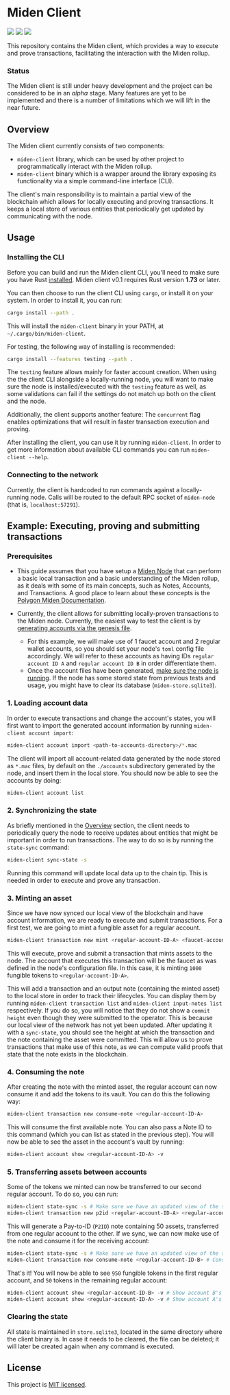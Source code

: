 # Miden Client

<a href="https://github.com/0xPolygonMiden/miden-node/blob/main/LICENSE"><img src="https://img.shields.io/badge/license-MIT-blue.svg"></a>
<a href="https://github.com/0xPolygonMiden/miden-client/actions/workflows/ci.yml"><img src="https://github.com/0xPolygonMiden/miden-client/actions/workflows/ci.yml/badge.svg?branch=main"></a>
<a href="https://crates.io/crates/miden-client"><img src="https://img.shields.io/crates/v/miden-client"></a>

This repository contains the Miden client, which provides a way to execute and prove transactions, facilitating the interaction with the Miden rollup.

### Status

The Miden client is still under heavy development and the project can be considered to be in an *alpha* stage. Many features are yet to be implemented and there is a number of limitations which we will lift in the near future.

## Overview

The Miden client currently consists of two components:

- `miden-client` library, which can be used by other project to programmatically interact with the Miden rollup.
- `miden-client` binary which is a wrapper around the library exposing its functionality via a simple command-line interface (CLI).


The client's main responsibility is to maintain a partial view of the blockchain which allows for locally executing and proving transactions. It keeps a local store of various entities that periodically get updated by communicating with the node.

## Usage

### Installing the CLI

Before you can build and run the Miden client CLI, you'll need to make sure you have Rust [installed](https://www.rust-lang.org/tools/install). Miden client v0.1 requires Rust version **1.73** or later.

You can then choose to run the client CLI using `cargo`, or install it on your system. In order to install it, you can run:

```sh
cargo install --path .
```

This will install the `miden-client` binary in your PATH, at `~/.cargo/bin/miden-client`. 

For testing, the following way of installing is recommended:

```sh
cargo install --features testing --path .
```

The `testing` feature allows mainly for faster account creation. When using the the client CLI alongside a locally-running node, you will want to make sure the node is installed/executed with the `testing` feature as well, as some validations can fail if the settings do not match up both on the client and the node.

Additionally, the client supports another feature: The `concurrent` flag enables optimizations that will result in faster transaction execution and proving.

After installing the client, you can use it by running `miden-client`. In order to get more information about available CLI commands you can run `miden-client --help`.

### Connecting to the network

Currently, the client is hardcoded to run commands against a locally-running node. Calls will be routed to the default RPC socket of `miden-node` (that is, `localhost:57291`).

## Example: Executing, proving and submitting transactions

### Prerequisites

- This guide assumes that you have setup a [Miden Node](https://github.com/0xPolygonMiden/miden-node) that can perform a basic local transaction and a basic understanding of the Miden rollup, as it deals with some of its main concepts, such as Notes, Accounts, and Transactions. A good place to learn about these concepts is the [Polygon Miden Documentation](https://0xpolygonmiden.github.io/miden-base/introduction.html).

- Currently, the client allows for submitting locally-proven transactions to the Miden node. Currently, the easiest way to test the client is by [generating accounts via the genesis file](https://github.com/0xPolygonMiden/miden-node?tab=readme-ov-file#generating-the-genesis-file). 
  - For this example, we will make use of 1 faucet account and 2 regular wallet accounts, so you should set your node's `toml` config file accordingly. We will refer to these accounts as having IDs `regular account ID A` and `regular account ID B` in order differentiate them.
  - Once the account files have been generated, [make sure the node is running](https://github.com/0xPolygonMiden/miden-node?tab=readme-ov-file#running-the-node). If the node has some stored state from previous tests and usage, you might have to clear its database (`miden-store.sqlite3`).

### 1. Loading account data

In order to execute transactions and change the account's states, you will first want to import the generated account information by running `miden-client account import`:

```bash
miden-client account import <path-to-accounts-directory>/*.mac
```

The client will import all account-related data generated by the node stored as `*.mac` files, by default on the `./accounts` subdirectory generated by the node, and insert them in the local store. You should now be able to see the accounts by doing:

```bash
miden-client account list
```

### 2. Synchronizing the state

As briefly mentioned in the [Overview](#overview) section, the client needs to periodically query the node to receive updates about entities that might be important in order to run transactions. The way to do so is by running the `state-sync` command:

```bash
miden-client sync-state -s
```

Running this command will update local data up to the chain tip. This is needed in order to execute and prove any transaction.

### 3. Minting an asset 

Since we have now synced our local view of the blockchain and have account information, we are ready to execute and submit tranasctions. For a first test, we are going to mint a fungible asset for a regular account.

```bash
miden-client transaction new mint <regular-account-ID-A> <faucet-account-id> 1000
```

This will execute, prove and submit a transaction that mints assets to the node. The account that executes this transaction will be the faucet as was defined in the node's configuration file. In this case, it is minting `1000` fungible tokens to `<regular-account-ID-A>`. 

This will add a transaction and an output note (containing the minted asset) to the local store in order to track their lifecycles. You can display them by running `miden-client transaction list` and `miden-client input-notes list` respectively. If you do so, you will notice that they do not show a `commit height` even though they were submitted to the operator. This is because our local view of the network has not yet been updated. After updating it with a `sync-state`, you should see the height at which the transaction and the note containing the asset were committed. This will allow us to prove transactions that make use of this note, as we can compute valid proofs that state that the note exists in the blockchain.

### 4. Consuming the note

After creating the note with the minted asset, the regular account can now consume it and add the tokens to its vault. You can do this the following way:

```bash
miden-client transaction new consume-note <regular-account-ID-A>
```

This will consume the first available note. You can also pass a Note ID to this command (which you can list as stated in the previous step). You will now be able to see the asset in the account's vault by running:

```bash
miden-client account show <regular-account-ID-A> -v
```

### 5. Transferring assets between accounts

Some of the tokens we minted can now be transferred to our second regular account. To do so, you can run:

```bash
miden-client state-sync -s # Make sure we have an updated view of the state
miden-client transaction new p2id <regular-account-ID-A> <regular-account-ID-B> <faucet-account-ID> 50 # Transfers 50 tokens to account ID B
```

This will generate a Pay-to-ID (`P2ID`) note containing 50 assets, transferred from one regular account to the other. If we sync, we can now make use of the note and consume it for the receiving account:

```bash
miden-client state-sync -s # Make sure we have an updated view of the state
miden-client transaction new consume-note <regular-account-ID-B> # Consume the note
```

That's it! You will now be able to see `950` fungible tokens in the first regular account, and `50` tokens in the remaining regular account:

```bash
miden-client account show <regular-account-ID-B> -v # Show account B's vault assets (50 fungible tokens)
miden-client account show <regular-account-ID-A> -v # Show account A's vault assets (950 fungible tokens)
```

### Clearing the state

All state is maintained in `store.sqlite3`, located in the same directory where the client binary is. In case it needs to be cleared, the file can be deleted; it will later be created again when any command is executed.

## License
This project is [MIT licensed](./LICENSE).
